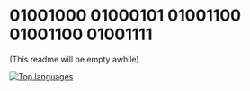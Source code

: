 # 01001000 01000101 01001100 01001100 01001111
(This readme will be empty awhile)


 [![Top languages](https://github-readme-mwendwa.vercel.app/api/top-langs/?username=ilxpla&layout=compact&count&private=true_&theme=blue-green&title_color=00b3ff)](#)
